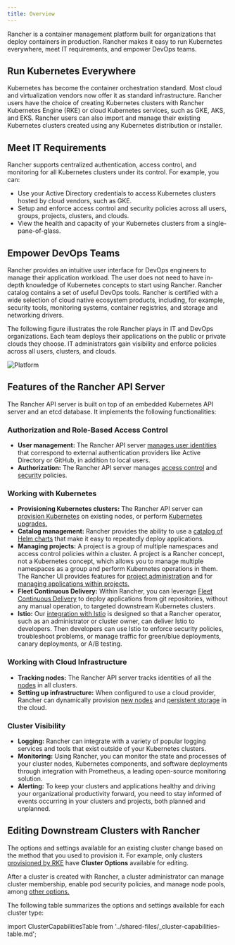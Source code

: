 ```yaml
---
title: Overview
---
```


<head>
  <link rel="canonical" href="https://ranchermanager.docs.rancher.com/getting-started/overview"/>
</head>

Rancher is a container management platform built for organizations that deploy containers in production. Rancher makes it easy to run Kubernetes everywhere, meet IT requirements, and empower DevOps teams.

## Run Kubernetes Everywhere

Kubernetes has become the container orchestration standard. Most cloud and virtualization vendors now offer it as standard infrastructure. Rancher users have the choice of creating Kubernetes clusters with Rancher Kubernetes Engine (RKE) or cloud Kubernetes services, such as GKE, AKS, and EKS. Rancher users can also import and manage their existing Kubernetes clusters created using any Kubernetes distribution or installer.

## Meet IT Requirements

Rancher supports centralized authentication, access control, and monitoring for all Kubernetes clusters under its control. For example, you can:

- Use your Active Directory credentials to access Kubernetes clusters hosted by cloud vendors, such as GKE.
- Setup and enforce access control and security policies across all users, groups, projects, clusters, and clouds.
- View the health and capacity of your Kubernetes clusters from a single-pane-of-glass.

## Empower DevOps Teams

Rancher provides an intuitive user interface for DevOps engineers to manage their application workload. The user does not need to have in-depth knowledge of Kubernetes concepts to start using Rancher. Rancher catalog contains a set of useful DevOps tools. Rancher is certified with a wide selection of cloud native ecosystem products, including, for example, security tools, monitoring systems, container registries, and storage and networking drivers.

The following figure illustrates the role Rancher plays in IT and DevOps organizations. Each team deploys their applications on the public or private clouds they choose. IT administrators gain visibility and enforce policies across all users, clusters, and clouds.

![Platform](/img/platform.png)

## Features of the Rancher API Server

The Rancher API server is built on top of an embedded Kubernetes API server and an etcd database. It implements the following functionalities:

### Authorization and Role-Based Access Control

- **User management:** The Rancher API server [manages user identities](../pages-for-subheaders/authentication-config.md) that correspond to external authentication providers like Active Directory or GitHub, in addition to local users.
- **Authorization:** The Rancher API server manages [access control](../pages-for-subheaders/manage-role-based-access-control-rbac.md) and [security](../how-to-guides/new-user-guides/authentication-permissions-and-global-configuration/create-pod-security-policies.md) policies.

### Working with Kubernetes

- **Provisioning Kubernetes clusters:** The Rancher API server can [provision Kubernetes](../pages-for-subheaders/kubernetes-clusters-in-rancher-setup.md) on existing nodes, or perform [Kubernetes upgrades.](installation-and-upgrade/upgrade-and-roll-back-kubernetes.md)
- **Catalog management:** Rancher provides the ability to use a [catalog of Helm charts](../pages-for-subheaders/helm-charts-in-rancher.md) that make it easy to repeatedly deploy applications.
- **Managing projects:** A project is a group of multiple namespaces and access control policies within a cluster. A project is a Rancher concept, not a Kubernetes concept, which allows you to manage multiple namespaces as a group and perform Kubernetes operations in them. The Rancher UI provides features for [project administration](../pages-for-subheaders/manage-projects.md) and for [managing applications within projects.](../pages-for-subheaders/kubernetes-resources-setup.md)
- **Fleet Continuous Delivery:** Within Rancher, you can leverage [Fleet Continuous Delivery](../pages-for-subheaders/fleet-gitops-at-scale.md) to deploy applications from git repositories, without any manual operation, to targeted downstream Kubernetes clusters.
- **Istio:** Our [integration with Istio](../pages-for-subheaders/istio.md) is designed so that a Rancher operator, such as an administrator or cluster owner, can deliver Istio to developers. Then developers can use Istio to enforce security policies, troubleshoot problems, or manage traffic for green/blue deployments, canary deployments, or A/B testing.

### Working with Cloud Infrastructure

- **Tracking nodes:** The Rancher API server tracks identities of all the [nodes](../how-to-guides/new-user-guides/manage-clusters/nodes-and-node-pools.md) in all clusters.
- **Setting up infrastructure:**  When configured to use a cloud provider, Rancher can dynamically provision [new nodes](../pages-for-subheaders/use-new-nodes-in-an-infra-provider.md) and [persistent storage](../pages-for-subheaders/create-kubernetes-persistent-storage.md) in the cloud.

### Cluster Visibility

- **Logging:** Rancher can integrate with a variety of popular logging services and tools that exist outside of your Kubernetes clusters.
- **Monitoring:** Using Rancher, you can monitor the state and processes of your cluster nodes, Kubernetes components, and software deployments through integration with Prometheus, a leading open-source monitoring solution.
- **Alerting:** To keep your clusters and applications healthy and driving your organizational productivity forward, you need to stay informed of events occurring in your clusters and projects, both planned and unplanned.

## Editing Downstream Clusters with Rancher

The options and settings available for an existing cluster change based on the method that you used to provision it. For example, only clusters [provisioned by RKE](../pages-for-subheaders/launch-kubernetes-with-rancher.md) have **Cluster Options** available for editing.

After a cluster is created with Rancher, a cluster administrator can manage cluster membership, enable pod security policies, and manage node pools, among [other options.](../pages-for-subheaders/cluster-configuration.md)

The following table summarizes the options and settings available for each cluster type:

import ClusterCapabilitiesTable from '../shared-files/_cluster-capabilities-table.md';

<ClusterCapabilitiesTable />
